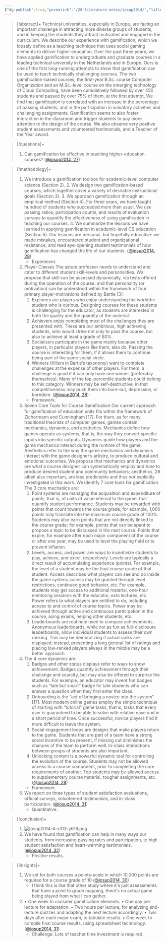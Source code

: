 ```yaml
---
{"dg-publish":true,"permalink":"/20-literature-notes/iosup2014/","title":"An experience report on using gamification in technical higher education","tags":["gamification","computer-science"],"created":"2024-08-30","updated":"2024-09-13"}
---
```



> [!abstract]+
> Technical universities, especially in Europe, are facing an important challenge in attracting more diverse groups of students, and in keeping the students they attract motivated and engaged in the curriculum. We describe our experience with gamiﬁcation, which we loosely deﬁne as a teaching technique that uses social gaming elements to deliver higher education. Over the past three years, we have applied gamiﬁcation to undergraduate and graduate courses in a leading technical university in the Netherlands and in Europe. Ours is one of the ﬁrst long-running attempts to show that gamiﬁcation can be used to teach technically challenging courses. The two gamiﬁcation-based courses, the ﬁrst-year B.Sc. course Computer Organization and an M.Sc.-level course on the emerging technology of Cloud Computing, have been cumulatively followed by over 450 students and passed by over 75% of them, at the ﬁrst attempt. We ﬁnd that gamiﬁcation is correlated with an increase in the percentage of passing students, and in the participation in voluntary activities and challenging assignments. Gamiﬁcation seems to also foster interaction in the classroom and trigger students to pay more attention to the design of the course. We also observe very positive student assessments and volunteered testimonials, and a Teacher of the Year award.

> [!questions]+
>
> 1. Can gamiﬁcation be eﬀective in teaching higher-education courses? ([@iosup2014, 27](zotero://open-pdf/library/items/RM72UCE9?page=1&annotation=GN48FIYD))

> [!methodology]+
>
> 1. We introduce a gamiﬁcation toolbox for academic-level computer science (Section 2). 2. We design two gamiﬁcation-based courses, which together cover a variety of desirable instructional goals (Section 3). 3. We approach gamiﬁcation through an empirical method (Section 4). For three years, we have taught hundred of students who succeeded more than usual. We use passing ratios, participation counts, and results of evaluation surveys to quantify the eﬀectiveness of using gamiﬁcation in teaching our courses. 4. We summarize the lessons we have learned in applying gamiﬁcation in academic-level CS education (Section 5). Our lessons are personal, but hopefully educative: we made mistakes, encountered student and organizational resistance, and read eye-opening student testimonials of how gamiﬁcation has changed the life of our students. ([@iosup2014, 28](zotero://open-pdf/library/items/RM72UCE9?page=2&annotation=SAUDLXEL))
>     - Experiment.
> 2. Player Classes The astute professor needs to understand and cater to different student skill-levels and personalities. We propose that skill can be assessed dynamically, via tests oﬀered during the operation of the course, and that personality (or motivation) can be understood within the framework of four primary player-motivations deﬁned by Bartle [3]:
>     1. Explorers are players who enjoy understanding the worldthe student who is curious. Designing courses for these students is challenging for the educator, as students are interested in both the quality and the quantity of the material.
>     2. Achievers enjoy completing most of the challenges they are presented with. These are our ambitious, high achieving students, who would strive not only to pass the course, but also to achieve at least a grade of 80%.
>     3. Socializers participate in the game mainly because other players, in particular players like them, also do. Passing the course is interesting for them, if it allows them to continue being part of the same social circle.
>     4. Winners (Killers in Bartle’s taxonomy) want to complete challenges at the expense of other players. For them, a challenge is good if it can only have one winner (preferably themselves). Many of the top-percentile students could belong to this category. Winners may be self-destructive, in that competitiveness may push them into burn-out, depression, or boredom. ([@iosup2014, 28](zotero://open-pdf/library/items/RM72UCE9?page=2&annotation=69WNR9RU))
>     - Framework.
> 3. Seven Core Tools for Course Gamiﬁcation Our current approach for gamiﬁcation of education units ﬁts within the framework of Zichermann and Cunningham [17]. For them, as for many traditional theorists of computer games, games contain mechanics, dynamics, and aesthetics. Mechanics deﬁne how games operate as systems, that is, the way they convert speciﬁc inputs into speciﬁc outputs. Dynamics guide how players and the game mechanics interact during the runtime of the game. Aesthetics refer to the way the game mechanics and dynamics interact with the game designer’s artistry, to produce cultural and emotional outcomes. We propose that mechanics and dynamics are what a course designer can systematically employ and tune to produce desired student and community behaviors; aesthetics, 28 albeit also important, are less predictable and thus not explicitly investigated in this work. We identify 7 core tools for gamiﬁcation. The 3 core mechanics are:
>     1. Point systems are managing the acquisition and expenditure of points, that is, of units of value internal to the game, that quantify student performance. Students may be rewarded with points that count towards the course grade; for example, 1,000 points may translate into the maximum course grade of 100%. Students may also earn points that are not directly linked to the course grade; for example, points that can be spent to propose a topic to be discussed in the next course. Points that expire, for example after each major component of the course or after one year, may be used to level the playing ﬁeld or to prevent inﬂation.
>     2. Levels, access, and power are ways to incentivize students to play, achieve, and excel, respectively. Levels are typically a direct result of accumulating experience (points). For example, the level of a student may be the ﬁnal course grade of that student. Access describes what players can see and do inside the game system; access may be granted through level restrictions, continued good behavior, etc. For example, students may get access to additional material, one-hour mentoring sessions with the educator, exta lectures, etc. Power refers to what players are entitled to do, including access to and control of course topics. Power may be achieved through active and continuous participation in the course, acing exams, helping other students, etc.
>     3. Leaderboards are routinely used to compare achievements. Anonymous leaderboards, while not as fun as full-disclosure leaderboards, allow individual students to assess their own ranking. This may be demoralizing if actual ranks are displayed; instead, presenting a long general list of ratings and placing low-ranked players always in the middle may be a better approach.
> 4. The 4 core dynamics are:
>     1. Badges and other status displays refer to ways to show achievement. Badges quantify achievement through their challenge and scarcity, but may also be oﬀered to surprise the students. For example, an educator may invent fun badges such as “late but smart” badge for late students who can answer a question when they ﬁrst enter the class.
>     2. Onboarding is the “act of bringing a novice into the system” [17]. Most modern online games employ the simple technique of starting with “tutorial” game tasks, that is, tasks that every user is guaranteed to be able to solve with relative ease and in a short period of time. Once successful, novice players ﬁnd it more diﬃcult to leave the system.
>     3. Social engagement loops are designs that make players return to the game. Students that are part of a team have a strong social incentive to be present, if missing out diminishes the chances of the team to perform well. In-class interactions between groups of students are also important.
>     4. Unlocking content is a powerful dynamic tool for controlling the evolution of the course. Students may not be allowed access to a course component, prior to completing the core requirements of another. Top students may be allowed access to supplementary course material, tougher assignments, etc. ([@iosup2014, 28](zotero://open-pdf/library/items/RM72UCE9?page=2&annotation=IQZF5SDV))
>     - Framework.
> 5. We report on three types of student satisfaction evaluations, oﬃcial surveys, volunteered testimonials, and in-class participation. ([@iosup2014, 31](zotero://open-pdf/library/items/RM72UCE9?page=5&annotation=4CLK7DTG))
>     - Quantitative.

> [!conclusion]+
>
> 1. ![iosup2014-4-x313-y619.png](/img/user/00%20System/Assets/iosup2014-4-x313-y619.png)
> 2. We have found that gamiﬁcation can help in many ways our students, from increasing passing rates and participation, to high student satisfaction and heart-warming testimonials. ([@iosup2014, 32](zotero://open-pdf/library/items/RM72UCE9?page=6&annotation=JBZ2PVEP))
>     - Positive results.

> [!insights]+
>
> 1. We set for both courses a points-scale in which 10,000 points are required for a course grade of 10 ([@iosup2014, 30](zotero://open-pdf/library/items/RM72UCE9?page=4&annotation=67FW5KLY))
>     - I think this is like that other study where it's just assessments that have a point to grade mapping, there's no actual game being played from what I can gather.
> 2. • One week to consider gamiﬁcation elements. • One day per lecture for adaptation. • Two hours per lecture, for analyzing end-lecture quizzes and adapting the next lecture accordingly. • Two days after each major exam, to tabulate results. • One week to compile ﬁnal course results, using spreadsheet technology. ([@iosup2014, 31](zotero://open-pdf/library/items/RM72UCE9?page=5&annotation=KG5MTC49))
>     - Challenge: Lots of teacher time investment is required.
